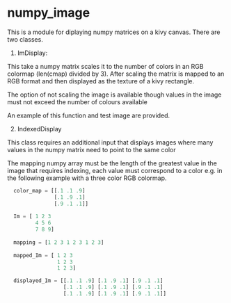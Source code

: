 # numpy_image

This is a module for diplaying numpy matrices on a kivy canvas. There are two classes.

1. ImDisplay:

  This take a numpy matrix scales it to the number of colors in an RGB colormap (len(cmap) divided by 3). 
  After scaling the matrix is mapped to an RGB format and then displayed as the texture of a kivy rectangle.
  
  The option of not scaling the image is available though values in the image must not exceed the number of colours available
  
  An example of this function and test image are provided.
  
2. IndexedDisplay

  This class requires an additional input that displays images where many values in the numpy matrix need to point to the same color
  
  The mapping numpy array must be the length of the greatest value in the image that requires indexing, each value must correspond to a color e.g. in the following example with a three color RGB colormap.
 
```python
  color_map = [[.1 .1 .9]
               [.1 .9 .1]
               [.9 .1 .1]]
  
  Im = [ 1 2 3
         4 5 6
         7 8 9]
 
  mapping = [1 2 3 1 2 3 1 2 3]
  
  mapped_Im = [ 1 2 3
                1 2 3
                1 2 3]

  displayed_Im = [[.1 .1 .9] [.1 .9 .1] [.9 .1 .1]
                  [.1 .1 .9] [.1 .9 .1] [.9 .1 .1]
                  [.1 .1 .9] [.1 .9 .1] [.9 .1 .1]]

```

